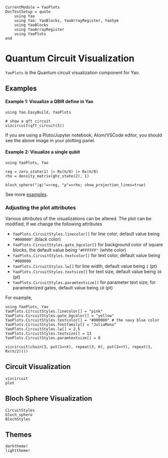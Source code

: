 ```@meta
CurrentModule = YaoPlots
DocTestSetup = quote
    using Yao
    using Yao: YaoBlocks, YaoArrayRegister, YaoSym
    using YaoBlocks
    using YaoArrayRegister
    using YaoPlots
end
```

# Quantum Circuit Visualization

`YaoPlots` is the Quantum circuit visualization component for Yao.


## Examples
#### Example 1: Visualize a QBIR define in Yao

```@example plot
using Yao.EasyBuild, YaoPlots

# show a qft circuit
vizcircuit(qft_circuit(5))
```

If you are using a Pluto/Jupyter notebook, Atom/VSCode editor, you should see the above image in your plotting panel.

#### Example 2: Visualize a single qubit
```@example plot
using YaoPlots, Yao

reg = zero_state(1) |> Rx(π/8) |> Rx(π/8)
rho = density_matrix(ghz_state(2), 1)

bloch_sphere("|ψ⟩"=>reg, "ρ"=>rho; show_projection_lines=true)
```

See more [examples](lib/YaoPlots/examples/circuits.jl).

### Adjusting the plot attributes

Various attributes of the visualizations can be altered. 
The plot can be modified, if we change the following attributes

- `YaoPlots.CircuitStyles.linecolor[]` for line color, default value being `"#000000"` (black color)
- `YaoPlots.CircuitStyles.gate_bgcolor[]` for background color of square blocks, the default value being `"#FFFFFF"` (white color)
- `YaoPlots.CircuitStyles.textcolor[]` for text color, default value being `"#000000`
- `YaoPlots.CircuitStyles.lw[]` for line width, default value being `1` (pt)
- `YaoPlots.CircuitStyles.textsize[]` for text size, default value being `16` (pt)
- `YaoPlots.CircuitStyles.paramtextsize[]` for parameter text size, for parameterized gates, default value being `10` (pt)

For example,

```@example plot
using YaoPlots, Yao
YaoPlots.CircuitStyles.linecolor[] = "pink" 
YaoPlots.CircuitStyles.gate_bgcolor[] = "yellow" 
YaoPlots.CircuitStyles.textcolor[] = "#000080" # the navy blue color
YaoPlots.CircuitStyles.fontfamily[] = "JuliaMono"
YaoPlots.CircuitStyles.lw[] = 2.5
YaoPlots.CircuitStyles.textsize[] = 13
YaoPlots.CircuitStyles.paramtextsize[] = 8
		
vizcircuit(chain(3, put(1=>X), repeat(3, H), put(2=>Y), repeat(3, Rx(π/2))))
```

## Circuit Visualization
```@docs
vizcircuit
plot
```

## Bloch Sphere Visualization

```@docs
CircuitStyles
bloch_sphere
BlochStyles
```

## Themes
```@docs
darktheme!
lighttheme!
```
